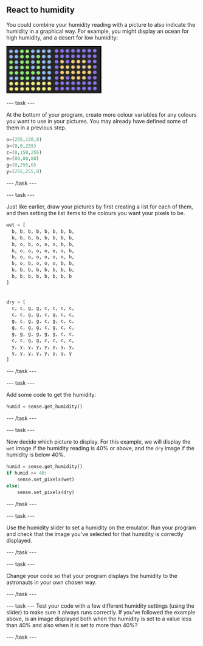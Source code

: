 ## React to humidity

You could combine your humidity reading with a picture to also indicate the humidity in a graphical way. For example, you might display an ocean for high humidity, and a desert for low humidity:

![Wet and dry](images/wet-dry.png)

--- task ---

At the bottom of your program, create more colour variables for any colours you want to use in your pictures. You may already have defined some of them in a previous step.

```python
o=(255,130,0)
b=(0,0,255)
c=(0,150,255)
e=(80,80,80)
g=(0,255,0)
y=(255,255,0)
```

--- /task ---

--- task ---

Just like earlier, draw your pictures by first creating a list for each of them, and then setting the list items to the colours you want your pixels to be.

```python
wet = [
  b, b, b, b, b, b, b, b,
  b, b, b, b, b, b, b, b,
  b, o, b, o, o, o, b, b,
  b, o, o, o, o, e, o, b,
  b, o, o, o, o, o, o, b,
  b, o, b, o, o, o, b, b,
  b, b, b, b, b, b, b, b,
  b, b, b, b, b, b, b, b
]


dry = [
  c, c, g, g, c, c, c, c,
  c, c, g, g, c, g, c, c,
  g, c, g, g, c, g, c, c,
  g, c, g, g, c, g, c, c,
  g, g, g, g, g, g, c, c,
  c, c, g, g, c, c, c, c,
  y, y, y, y, y, y, y, y,
  y, y, y, y, y, y, y, y
]
```

--- /task ---

--- task ---

Add some code to get the humidity:

```python
humid = sense.get_humidity()
```

--- /task ---

--- task ---

Now decide which picture to display. For this example, we will display the `wet` image if the humidity reading is 40% or above, and the `dry` image if the humidity is below 40%.

```python
humid = sense.get_humidity()
if humid >= 40:
    sense.set_pixels(wet)
else:
    sense.set_pixels(dry)
```

--- /task ---

--- task ---

Use the humidity slider to set a humidity on the emulator. Run your program and check that the image you've selected for that humidity is correctly displayed.

--- /task ---

--- task ---

Change your code so that your program displays the humidity to the astronauts in your own chosen way.

--- /task ---

--- task ---
Test your code with a few different humidity settings (using the slider) to make sure it always runs correctly. If you've followed the example above, is an image displayed both when the humidity is set to a value less than 40% and also when it is set to more than 40%?

--- /task ---
